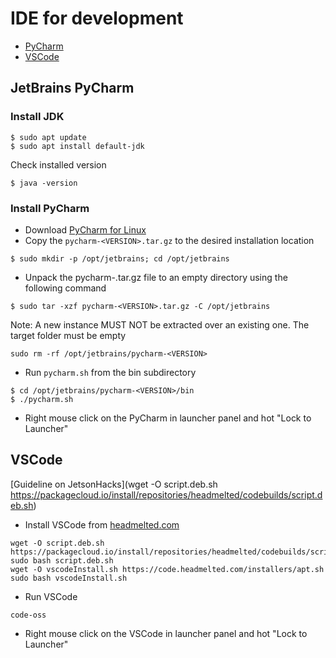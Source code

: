 # IDE for development

* [PyCharm](#jetbrains-pycharm)
* [VSCode](#vscode)

## JetBrains PyCharm
### Install JDK
```
$ sudo apt update
$ sudo apt install default-jdk
```
Check installed version
```
$ java -version
```
### Install PyCharm
* Download [PyCharm for Linux](https://www.jetbrains.com/pycharm/download/#section=linux)
* Copy the `pycharm-<VERSION>.tar.gz` to the desired installation location
```
$ sudo mkdir -p /opt/jetbrains; cd /opt/jetbrains
```
* Unpack the pycharm-<VERSION>.tar.gz file to an empty directory using the following command
```
$ sudo tar -xzf pycharm-<VERSION>.tar.gz -C /opt/jetbrains
```
Note: A new instance MUST NOT be extracted over an existing one. The target folder must be empty
```
sudo rm -rf /opt/jetbrains/pycharm-<VERSION>
```
* Run `pycharm.sh` from the bin subdirectory
```
$ cd /opt/jetbrains/pycharm-<VERSION>/bin
$ ./pycharm.sh
```
* Right mouse click on the PyCharm in launcher panel and hot "Lock to Launcher"

## VSCode
[Guideline on JetsonHacks](wget -O script.deb.sh https://packagecloud.io/install/repositories/headmelted/codebuilds/script.deb.sh)
* Install VSCode from [headmelted.com](https://code.headmelted.com/)
```
wget -O script.deb.sh https://packagecloud.io/install/repositories/headmelted/codebuilds/script.deb.sh
sudo bash script.deb.sh
wget -O vscodeInstall.sh https://code.headmelted.com/installers/apt.sh
sudo bash vscodeInstall.sh
```
* Run VSCode
```
code-oss
```
* Right mouse click on the VSCode in launcher panel and hot "Lock to Launcher"
